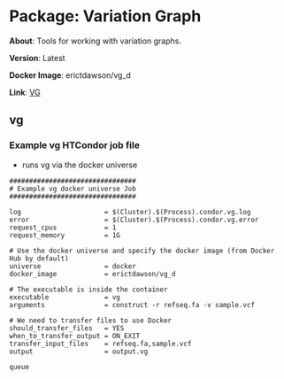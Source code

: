 # Package: Variation Graph

**About**: Tools for working with variation graphs.

**Version**: Latest

**Docker Image**: erictdawson/vg_d

**Link**: [VG](https://github.com/vgteam/vg)

## vg

### Example vg HTCondor job file

- runs vg via the docker universe

```
################################
# Example vg docker universe Job
################################

log                     = $(Cluster).$(Process).condor.vg.log
error                   = $(Cluster).$(Process).condor.vg.error
request_cpus            = 1
request_memory          = 1G

# Use the docker universe and specify the docker image (from Docker Hub by default)
universe                = docker
docker_image            = erictdawson/vg_d

# The executable is inside the container
executable              = vg
arguments               = construct -r refseq.fa -v sample.vcf

# We need to transfer files to use Docker
should_transfer_files   = YES
when_to_transfer_output = ON_EXIT
transfer_input_files    = refseq.fa,sample.vcf
output                  = output.vg

queue
```
